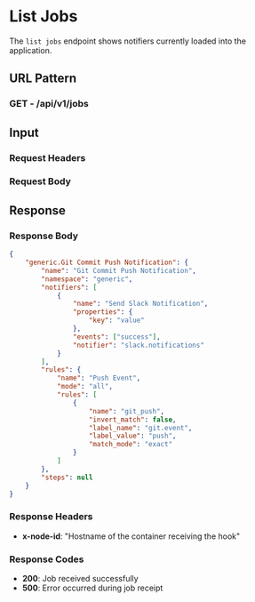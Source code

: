 # List Jobs #

The `list jobs` endpoint shows notifiers currently loaded into the application.

## URL Pattern ##

### GET - /api/v1/jobs ###

## Input ##

### Request Headers ###

### Request Body ###

## Response ##

### Response Body ###

```json
{
    "generic.Git Commit Push Notification": {
        "name": "Git Commit Push Notification",
        "namespace": "generic",
        "notifiers": [
            {
                "name": "Send Slack Notification",
                "properties": {
                    "key": "value"
                },
                "events": ["success"],
                "notifier": "slack.notifications"
            }
        ],
        "rules": {
            "name": "Push Event",
            "mode": "all",
            "rules": [
                {
                    "name": "git_push",
                    "invert_match": false,
                    "label_name": "git.event",
                    "label_value": "push",
                    "match_mode": "exact"
                }
            ]
        },
        "steps": null
    }
}
```

### Response Headers ###

* **x-node-id**: "Hostname of the container receiving the hook"

### Response Codes ###

* **200**: Job received successfully
* **500**: Error occurred during job receipt
